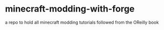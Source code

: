 # minecraft-modding-with-forge
a repo to hold all minecraft modding tutorials followed from the OReilly book

